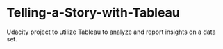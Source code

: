 # Telling-a-Story-with-Tableau
Udacity project to utilize Tableau to analyze and report insights on a data set.
